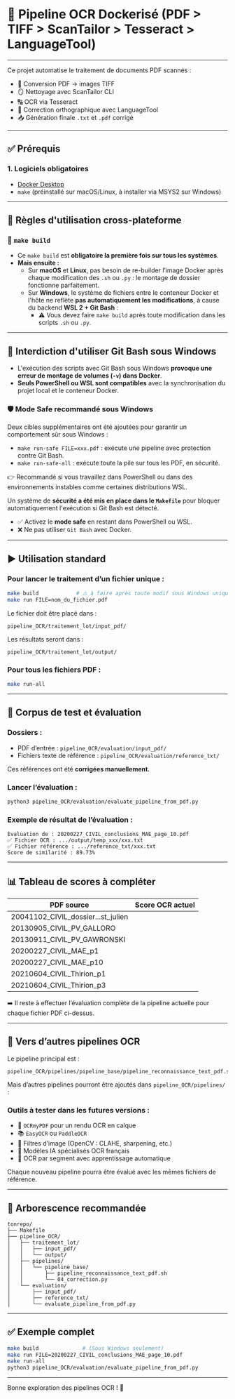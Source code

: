 # 🧠 Pipeline OCR Dockerisé (PDF > TIFF > ScanTailor > Tesseract > LanguageTool)

---

Ce projet automatise le traitement de documents PDF scannés :

- 📄 Conversion PDF → images TIFF
- 🪞 Nettoyage avec ScanTailor CLI
- 🔠 OCR via Tesseract
- 🧠 Correction orthographique avec LanguageTool
- 📥 Génération finale `.txt` et `.pdf` corrigé

---

## ✅ Prérequis

### 1. Logiciels obligatoires

- [Docker Desktop](https://www.docker.com/products/docker-desktop)
- `make` (préinstallé sur macOS/Linux, à installer via MSYS2 sur Windows)

---

## 🧰 Règles d'utilisation cross-plateforme

### 🔁 `make build`

- Ce `make build` est **obligatoire la première fois sur tous les systèmes**.
- **Mais ensuite :**
  - Sur **macOS** et **Linux**, pas besoin de re-builder l’image Docker après chaque modification des `.sh` ou `.py` : le montage de dossier fonctionne parfaitement.
  - Sur **Windows**, le système de fichiers entre le conteneur Docker et l'hôte ne reflète **pas automatiquement les modifications**, à cause du backend **WSL 2 + Git Bash** :
    - ⚠️ Vous devez faire `make build` après toute modification dans les scripts `.sh` ou `.py`.

---

## 🚫 Interdiction d'utiliser Git Bash sous Windows

- L'exécution des scripts avec Git Bash sous Windows **provoque une erreur de montage de volumes (`-v`) dans Docker**.
- **Seuls PowerShell ou WSL sont compatibles** avec la synchronisation du projet local et le conteneur Docker.

### 🛡️ Mode Safe recommandé sous Windows

Deux cibles supplémentaires ont été ajoutées pour garantir un comportement sûr sous Windows :
- `make run-safe FILE=xxx.pdf` : exécute une pipeline avec protection contre Git Bash.
- `make run-safe-all` : exécute toute la pile sur tous les PDF, en sécurité.

👉 Recommandé si vous travaillez dans PowerShell ou dans des environnements instables comme certaines distributions WSL.

Un système de **sécurité a été mis en place dans le `Makefile`** pour bloquer automatiquement l'exécution si Git Bash est détecté.

- ✅ Activez le **mode safe** en restant dans PowerShell ou WSL.
- ❌ Ne pas utiliser `Git Bash` avec Docker.

---

## ▶️ Utilisation standard

### Pour lancer le traitement d’un fichier unique :

```bash
make build            # ⚠️ à faire après toute modif sous Windows uniquement
make run FILE=nom_du_fichier.pdf
```

Le fichier doit être placé dans :
```
pipeline_OCR/traitement_lot/input_pdf/
```

Les résultats seront dans :
```
pipeline_OCR/traitement_lot/output/
```

### Pour tous les fichiers PDF :

```bash
make run-all
```

---

## 🧪 Corpus de test et évaluation

### Dossiers :

- PDF d’entrée : `pipeline_OCR/evaluation/input_pdf/`
- Fichiers texte de référence : `pipeline_OCR/evaluation/reference_txt/`

Ces références ont été **corrigées manuellement**.

### Lancer l’évaluation :

```bash
python3 pipeline_OCR/evaluation/evaluate_pipeline_from_pdf.py
```

### Exemple de résultat de l’évaluation :

```
Évaluation de : 20200227_CIVIL_conclusions_MAE_page_10.pdf
✅ Fichier OCR : .../output/temp_xxx/xxx.txt
✅ Fichier référence : .../reference_txt/xxx.txt
Score de similarité : 89.73%
```

---

## 📊 Tableau de scores à compléter

| PDF source                          | Score OCR actuel |
|------------------------------------|------------------|
| 20041102_CIVIL_dossier...st_julien |                  |
| 20130905_CIVIL_PV_GALLORO          |                  |
| 20130911_CIVIL_PV_GAWRONSKI        |                  |
| 20200227_CIVIL_MAE_p1              |                  |
| 20200227_CIVIL_MAE_p10             |                  |
| 20210604_CIVIL_Thirion_p1          |                  |
| 20210604_CIVIL_Thirion_p3          |                  |

➡️ Il reste à effectuer l’évaluation complète de la pipeline actuelle pour chaque fichier PDF ci-dessus.

---

## 🔬 Vers d’autres pipelines OCR

Le pipeline principal est :

```
pipeline_OCR/pipelines/pipeline_base/pipeline_reconnaissance_text_pdf.sh
```

Mais d’autres pipelines pourront être ajoutés dans `pipeline_OCR/pipelines/` :

### Outils à tester dans les futures versions :

- 🤖 `OCRmyPDF` pour un rendu OCR en calque
- 📚 `EasyOCR` ou `PaddleOCR`
- 🧼 Filtres d’image (OpenCV : CLAHE, sharpening, etc.)
- 🧠 Modèles IA spécialisés OCR français
- 🧪 OCR par segment avec apprentissage automatique

Chaque nouveau pipeline pourra être évalué avec les mêmes fichiers de référence.

---

## 📁 Arborescence recommandée

```
tonrepo/
├── Makefile
├── pipeline_OCR/
│   ├── traitement_lot/
│   │   ├── input_pdf/
│   │   └── output/
│   ├── pipelines/
│   │   └── pipeline_base/
│   │       ├── pipeline_reconnaissance_text_pdf.sh
│   │       └── 04_correction.py
│   └── evaluation/
│       ├── input_pdf/
│       ├── reference_txt/
│       └── evaluate_pipeline_from_pdf.py
```

---

## ✅ Exemple complet

```bash
make build              # (Sous Windows seulement)
make run FILE=20200227_CIVIL_conclusions_MAE_page_10.pdf
make run-all
python3 pipeline_OCR/evaluation/evaluate_pipeline_from_pdf.py
```

---

Bonne exploration des pipelines OCR ! 🌱